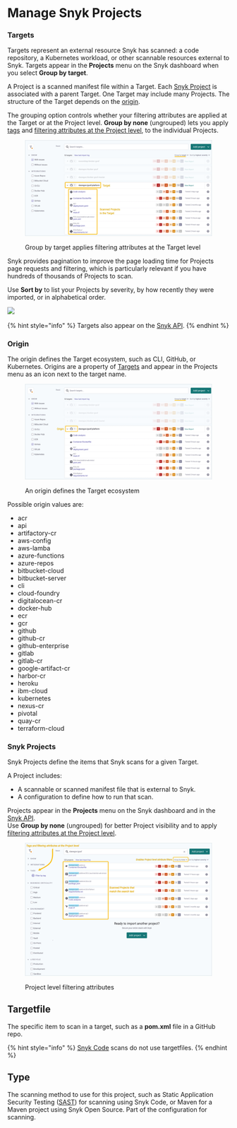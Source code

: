 # Manage Snyk Projects

### Targets

Targets represent an external resource Snyk has scanned: a code repository, a Kubernetes workload, or other scannable resources external to Snyk. Targets appear in the **Projects** menu on the Snyk dashboard when you select **Group by target**.

A Project is a scanned manifest file within a Target. Each [Snyk Project](./#projects) is associated with a parent Target. One Target may include many Projects. The structure of the Target depends on the [origin](./#origin).

The grouping option controls whether your filtering attributes are applied at the Target or at the Project level. **Group by none** (ungrouped) lets you apply [tags](project-tags.md) and [filtering attributes at the Project level](project-attributes.md), to the individual Projects.

<figure><img src="../../.gitbook/assets/targets-projects_20sept2022.png" alt="Screenshot showing projects&#x27; target in the Snyk UI"><figcaption><p>Group by target applies filtering attributes at the Target level</p></figcaption></figure>

Snyk provides pagination to improve the page loading time for Projects page requests and filtering, which is particularly relevant if you have hundreds of thousands of Projects to scan.

Use **Sort by** to list your Projects by severity, by how recently they were imported, or in alphabetical order.

![](../../.gitbook/assets/projects\_group-sort\_20sept2022.png)

{% hint style="info" %}
Targets also appear on the [Snyk API](https://apidocs.snyk.io/?version=2022-02-16%7Ebeta#tag--Targets).
{% endhint %}

### Origin

The origin defines the Target ecosystem, such as CLI, GitHub, or Kubernetes. Origins are a property of [Targets](./#targets) and appear in the Projects menu as an icon next to the target name.

<figure><img src="../../.gitbook/assets/targets-origin_20sept2022.png" alt="Screenshot showing projects&#x27; origin in the Snyk UI"><figcaption><p>An origin defines the Target ecosystem</p></figcaption></figure>

Possible origin values are:

* acr
* api
* artifactory-cr
* aws-config
* aws-lamba
* azure-functions
* azure-repos
* bitbucket-cloud
* bitbucket-server
* cli
* cloud-foundry
* digitalocean-cr
* docker-hub
* ecr
* gcr
* github
* github-cr
* github-enterprise
* gitlab
* gitlab-cr
* google-artifact-cr
* harbor-cr
* heroku
* ibm-cloud
* kubernetes
* nexus-cr
* pivotal
* quay-cr
* terraform-cloud

### Snyk Projects

Snyk Projects define the items that Snyk scans for a given Target.

A Project includes:

* A scannable or scanned manifest file that is external to Snyk.
* A configuration to define how to run that scan.

Projects appear in the **Projects** menu on the Snyk dashboard and in the [Snyk API](https://apidocs.snyk.io/?version=2022-02-16%7Ebeta#tag--Projects).\
Use **Group by none** (ungrouped) for better Project visibility and to apply [filtering attributes at the Project level](project-attributes.md).

<figure><img src="../../.gitbook/assets/project-attributes_20sept2022.png" alt=""><figcaption><p>Project level filtering attributes</p></figcaption></figure>

## Targetfile

The specific item to scan in a target, such as a **pom.xml** file in a GitHub repo.

{% hint style="info" %}
[Snyk Code](https://docs.snyk.io/snyk-code) scans do not use targetfiles.
{% endhint %}

## Type

The scanning method to use for this project, such as Static Application Security Testing ([SAST](https://snyk.io/learn/application-security/sast-vs-dast/)) for scanning using Snyk Code, or Maven for a Maven project using Snyk Open Source. Part of the configuration for scanning.
